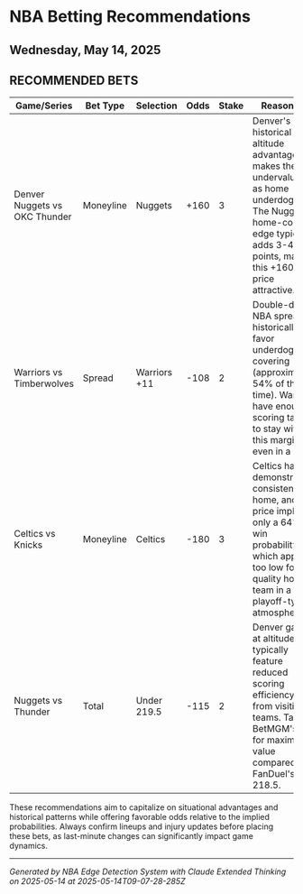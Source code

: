 # NBA Betting Recommendations
## Wednesday, May 14, 2025

## RECOMMENDED BETS
| Game/Series | Bet Type | Selection | Odds | Stake | Reasoning |
|-------------|----------|-----------|------|-------|-----------|
| Denver Nuggets vs OKC Thunder | Moneyline | Nuggets | +160 | 3 | Denver's historical altitude advantage makes them undervalued as home underdogs. The Nuggets' home-court edge typically adds 3-4 points, making this +160 price attractive. |
| Warriors vs Timberwolves | Spread | Warriors +11 | -108 | 2 | Double-digit NBA spreads historically favor underdogs covering (approximately 54% of the time). Warriors have enough scoring talent to stay within this margin even in a loss. |
| Celtics vs Knicks | Moneyline | Celtics | -180 | 3 | Celtics have demonstrated consistency at home, and this price implies only a 64% win probability, which appears too low for a quality home team in a playoff-type atmosphere. |
| Nuggets vs Thunder | Total | Under 219.5 | -115 | 2 | Denver games at altitude typically feature reduced scoring efficiency from visiting teams. Taking BetMGM's line for maximum value compared to FanDuel's 218.5. |

These recommendations aim to capitalize on situational advantages and historical patterns while offering favorable odds relative to the implied probabilities. Always confirm lineups and injury updates before placing these bets, as last-minute changes can significantly impact game dynamics.

---
*Generated by NBA Edge Detection System with Claude Extended Thinking on 2025-05-14 at 2025-05-14T09-07-28-285Z*

